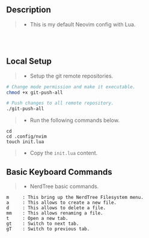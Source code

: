## Description
> - This is my default Neovim config with Lua.

<br />
<br />



## Local Setup
> - Setup the git remote repositories.
```bash
# Change mode permission and make it executable.
chmod +x git-push-all

# Push changes to all remote repository.
./git-push-all
```

> - Run the following commands below.

```plaintext
cd
cd .config/nvim
touch init.lua
```

> - Copy the `init.lua` content.


## Basic Keyboard Commands
> - NerdTree basic commands.

```plaintext
m     : This bring up the NerdTree Filesystem menu.
a     : This allows to create a new file.
d     : This allows to delete a file.
mm    : This allows renaming a file.
t     : Open a new tab.
gt    : Switch to next tab.
gT    : Switch to previous tab.
```

